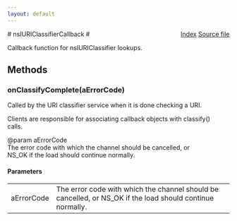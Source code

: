 ```yaml
---
layout: default
---
```

<div class='links' style='float:right'><a href="../index.html">Index</a>
<a href="http://dxr.mozilla.org/mozilla-central/source/netwerk/base/public/nsIURIClassifier.idl">Source file</a>
</div>
# nsIURIClassifierCallback #
  
Callback function for nsIURIClassifier lookups.  
  

## Methods ##

### onClassifyComplete(aErrorCode) ###
  
Called by the URI classifier service when it is done checking a URI.  
  
Clients are responsible for associating callback objects with classify()  
calls.  
  
@param aErrorCode  
       The error code with which the channel should be cancelled, or  
       NS_OK if the load should continue normally.  
  

#### Parameters ####

<table>

<tr>
<td>aErrorCode</td>
<td>       The error code with which the channel should be cancelled, or  
       NS_OK if the load should continue normally.  
</td>
</tr>

</table>
